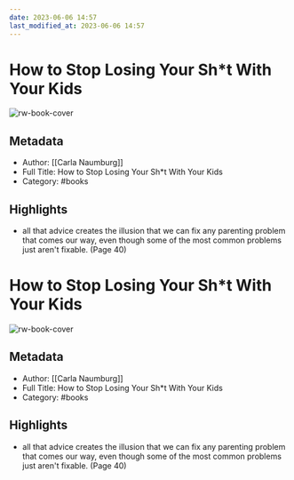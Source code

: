 ```yaml
---
date: 2023-06-06 14:57
last_modified_at: 2023-06-06 14:57
---
```

# How to Stop Losing Your Sh*t With Your Kids

![rw-book-cover](https://m.media-amazon.com/images/I/71QEN-SRb0L._SY160.jpg)

## Metadata
- Author: [[Carla Naumburg]]
- Full Title: How to Stop Losing Your Sh*t With Your Kids
- Category: #books

## Highlights
- all that advice creates the illusion that we can fix any parenting problem that comes our way, even though some of the most common problems just aren't fixable. (Page 40)
# How to Stop Losing Your Sh*t With Your Kids

![rw-book-cover](https://m.media-amazon.com/images/I/71QEN-SRb0L._SY160.jpg)

## Metadata
- Author: [[Carla Naumburg]]
- Full Title: How to Stop Losing Your Sh*t With Your Kids
- Category: #books

## Highlights
- all that advice creates the illusion that we can fix any parenting problem that comes our way, even though some of the most common problems just aren't fixable. (Page 40)
